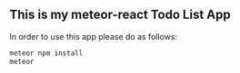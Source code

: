 ## This is my meteor-react Todo List App

In order to use this app please do as follows:
```javascript
meteor npm install
meteor
```

